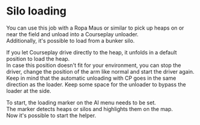 # Silo loading

  
You can use this job with a Ropa Maus or similar to pick up heaps on or near the field and unload into a Courseplay unloader.  
Additionally, it's possible to load from a bunker silo.  
  
If you let Courseplay drive directly to the heap, it unfolds in a default position to load the heap.  
In case this position doesn't fit for your environment, you can stop the driver, change the position of the arm like normal and start the driver again.  
Keep in mind that the automatic unloading with CP goes in the same direction as the loader. Keep some space for the unloader to bypass the loader at the side.  

  
To start, the loading marker on the AI menu needs to be set.  
The marker detects heaps or silos and highlights them on the map.  
Now it's possible to start the helper.  

